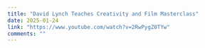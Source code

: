 ```yaml
---
title: "David Lynch Teaches Creativity and Film Masterclass"
date: 2025-01-24
link: "https://www.youtube.com/watch?v=2RwPygZ0TYw"
comments: ""
---
```


